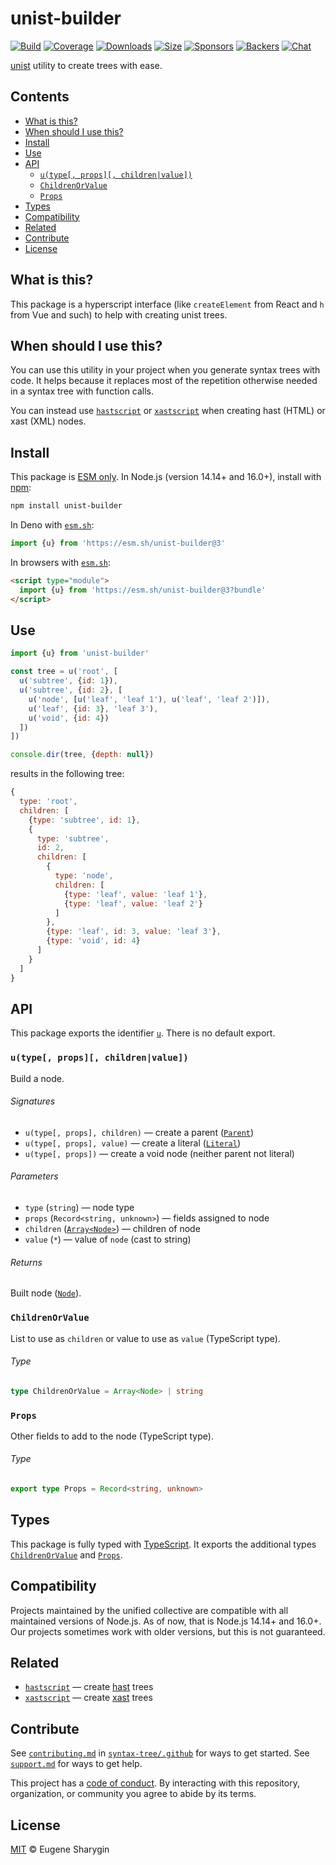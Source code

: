# unist-builder

[![Build][build-badge]][build]
[![Coverage][coverage-badge]][coverage]
[![Downloads][downloads-badge]][downloads]
[![Size][size-badge]][size]
[![Sponsors][sponsors-badge]][collective]
[![Backers][backers-badge]][collective]
[![Chat][chat-badge]][chat]

[unist][] utility to create trees with ease.

## Contents

*   [What is this?](#what-is-this)
*   [When should I use this?](#when-should-i-use-this)
*   [Install](#install)
*   [Use](#use)
*   [API](#api)
    *   [`u(type[, props][, children|value])`](#utype-props-childrenvalue)
    *   [`ChildrenOrValue`](#childrenorvalue)
    *   [`Props`](#props)
*   [Types](#types)
*   [Compatibility](#compatibility)
*   [Related](#related)
*   [Contribute](#contribute)
*   [License](#license)

## What is this?

This package is a hyperscript interface (like `createElement` from React and
`h` from Vue and such) to help with creating unist trees.

## When should I use this?

You can use this utility in your project when you generate syntax trees with
code.
It helps because it replaces most of the repetition otherwise needed in a syntax
tree with function calls.

You can instead use [`hastscript`][hastscript] or [`xastscript`][xastscript]
when creating hast (HTML) or xast (XML) nodes.

## Install

This package is [ESM only][esm].
In Node.js (version 14.14+ and 16.0+), install with [npm][]:

```sh
npm install unist-builder
```

In Deno with [`esm.sh`][esmsh]:

```js
import {u} from 'https://esm.sh/unist-builder@3'
```

In browsers with [`esm.sh`][esmsh]:

```html
<script type="module">
  import {u} from 'https://esm.sh/unist-builder@3?bundle'
</script>
```

## Use

```js
import {u} from 'unist-builder'

const tree = u('root', [
  u('subtree', {id: 1}),
  u('subtree', {id: 2}, [
    u('node', [u('leaf', 'leaf 1'), u('leaf', 'leaf 2')]),
    u('leaf', {id: 3}, 'leaf 3'),
    u('void', {id: 4})
  ])
])

console.dir(tree, {depth: null})
```

results in the following tree:

```js
{
  type: 'root',
  children: [
    {type: 'subtree', id: 1},
    {
      type: 'subtree',
      id: 2,
      children: [
        {
          type: 'node',
          children: [
            {type: 'leaf', value: 'leaf 1'},
            {type: 'leaf', value: 'leaf 2'}
          ]
        },
        {type: 'leaf', id: 3, value: 'leaf 3'},
        {type: 'void', id: 4}
      ]
    }
  ]
}
```

## API

This package exports the identifier [`u`][u].
There is no default export.

### `u(type[, props][, children|value])`

Build a node.

###### Signatures

*   `u(type[, props], children)` — create a parent ([`Parent`][parent])
*   `u(type[, props], value)` — create a literal ([`Literal`][literal])
*   `u(type[, props])` — create a void node (neither parent not literal)

###### Parameters

*   `type` (`string`)
    — node type
*   `props` (`Record<string, unknown>`)
    — fields assigned to node
*   `children` ([`Array<Node>`][node])
    — children of node
*   `value` (`*`)
    — value of `node` (cast to string)

###### Returns

Built node ([`Node`][node]).

### `ChildrenOrValue`

List to use as `children` or value to use as `value` (TypeScript type).

###### Type

```ts
type ChildrenOrValue = Array<Node> | string
```

### `Props`

Other fields to add to the node (TypeScript type).

###### Type

```ts
export type Props = Record<string, unknown>
```

## Types

This package is fully typed with [TypeScript][].
It exports the additional types [`ChildrenOrValue`][childrenorvalue] and
[`Props`][props].

## Compatibility

Projects maintained by the unified collective are compatible with all maintained
versions of Node.js.
As of now, that is Node.js 14.14+ and 16.0+.
Our projects sometimes work with older versions, but this is not guaranteed.

## Related

*   [`hastscript`](https://github.com/syntax-tree/hastscript)
    — create [hast][] trees
*   [`xastscript`](https://github.com/syntax-tree/xastscript)
    — create [xast][] trees

## Contribute

See [`contributing.md`][contributing] in [`syntax-tree/.github`][health] for
ways to get started.
See [`support.md`][support] for ways to get help.

This project has a [code of conduct][coc].
By interacting with this repository, organization, or community you agree to
abide by its terms.

## License

[MIT][license] © Eugene Sharygin

<!-- Definitions -->

[build-badge]: https://github.com/syntax-tree/unist-builder/workflows/main/badge.svg

[build]: https://github.com/syntax-tree/unist-builder/actions

[coverage-badge]: https://img.shields.io/codecov/c/github/syntax-tree/unist-builder.svg

[coverage]: https://codecov.io/github/syntax-tree/unist-builder

[downloads-badge]: https://img.shields.io/npm/dm/unist-builder.svg

[downloads]: https://www.npmjs.com/package/unist-builder

[size-badge]: https://img.shields.io/bundlephobia/minzip/unist-builder.svg

[size]: https://bundlephobia.com/result?p=unist-builder

[sponsors-badge]: https://opencollective.com/unified/sponsors/badge.svg

[backers-badge]: https://opencollective.com/unified/backers/badge.svg

[collective]: https://opencollective.com/unified

[chat-badge]: https://img.shields.io/badge/chat-discussions-success.svg

[chat]: https://github.com/syntax-tree/unist/discussions

[npm]: https://docs.npmjs.com/cli/install

[esm]: https://gist.github.com/sindresorhus/a39789f98801d908bbc7ff3ecc99d99c

[esmsh]: https://esm.sh

[typescript]: https://www.typescriptlang.org

[license]: license

[health]: https://github.com/syntax-tree/.github

[contributing]: https://github.com/syntax-tree/.github/blob/main/contributing.md

[support]: https://github.com/syntax-tree/.github/blob/main/support.md

[coc]: https://github.com/syntax-tree/.github/blob/main/code-of-conduct.md

[unist]: https://github.com/syntax-tree/unist

[node]: https://github.com/syntax-tree/unist#node

[parent]: https://github.com/syntax-tree/unist#parent

[literal]: https://github.com/syntax-tree/unist#literal

[hast]: https://github.com/syntax-tree/hast

[xast]: https://github.com/syntax-tree/xast

[hastscript]: https://github.com/syntax-tree/hastscript

[xastscript]: https://github.com/syntax-tree/xastscript

[u]: #utype-props-childrenvalue

[props]: #props

[childrenorvalue]: #childrenorvalue
